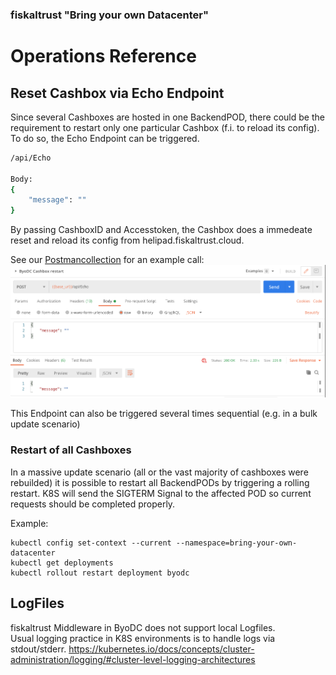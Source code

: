 ### fiskaltrust "Bring your own Datacenter"
# Operations Reference

## Reset Cashbox via Echo Endpoint
Since several Cashboxes are hosted in one BackendPOD, there could be the requirement to restart only one particular Cashbox (f.i. to reload its config). To do so, the Echo Endpoint can be triggered.
```sh
/api/Echo

Body:
{
    "message": ""
}
```
By passing CashboxID and Accesstoken, the Cashbox does a immedeate reset and reload its config from helipad.fiskaltrust.cloud.

See our [Postmancollection](https://github.com/fiskaltrust/product-de-bring-your-own-datacenter/blob/master/fiskaltrust%20DE%20ByoDC%20TestCall.postman_collection.json) for an example call:
![](images/fiskaltrust-ByoDC-Echo-Postman.png)

This Endpoint can also be triggered several times sequential (e.g. in a bulk update scenario)

### Restart of all Cashboxes
In a massive update scenario (all or the vast majority of cashboxes were rebuilded) it is possible to restart all BackendPODs by triggering a rolling restart. K8S will send the SIGTERM Signal to the affected POD so current requests should be completed properly.

Example:
```
kubectl config set-context --current --namespace=bring-your-own-datacenter 
kubectl get deployments 
kubectl rollout restart deployment byodc
```


## LogFiles
fiskaltrust Middleware in ByoDC does not support local Logfiles.  
Usual logging practice in K8S environments is to handle logs via stdout/stderr.
https://kubernetes.io/docs/concepts/cluster-administration/logging/#cluster-level-logging-architectures



